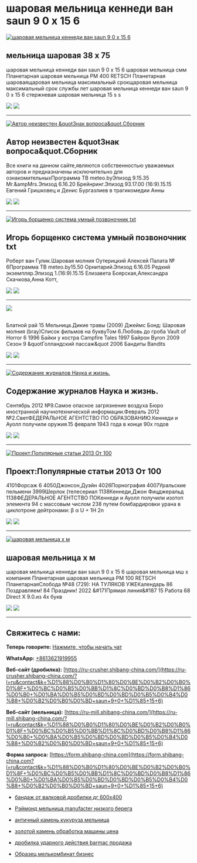 # шаровая мельница кеннеди ван saun 9 0 х 15 6

<a href="https://swt.shibang-china.com/?n=lxq&l=ru&img&k=%D1%88%D0%B0%D1%80%D0%BE%D0%B2%D0%B0%D1%8F+%D0%BC%D0%B5%D0%BB%D1%8C%D0%BD%D0%B8%D1%86%D0%B0+%D0%BA%D0%B5%D0%BD%D0%BD%D0%B5%D0%B4%D0%B8+%D0%B2%D0%B0%D0%BD+saun+9+0+%D1%85+15+6" target="_blank">![шаровая мельница кеннеди ван saun 9 0 х 15 6](http://static.shibang-china.com/all-800x300/803.jpg)</a>

## мельница шаровая 38 х 75
шаровая мельница кеннеди ван saun 9 0 х 15 6 шаровая мельница смм Планетарная шаровая мельница PM 400 RETSCH Планетарная шароваящаровая мельница максимальный срокщаровая мельница максимальный срок службы лет шаровая мельница кеннеди ван saun 9 0 х 15 6 стержневая шаровая мельница 15 s s


<a href="https://whatsapp.shibangsoft.com/WhatsApp.php" target="_blank" title="WhatsApp">![](http://static.shibang-china.com/icon/whatsapp.png)</a> <a href="https://swt.shibang-china.com/?n=lxq&l=ru&icon&k=%D1%88%D0%B0%D1%80%D0%BE%D0%B2%D0%B0%D1%8F+%D0%BC%D0%B5%D0%BB%D1%8C%D0%BD%D0%B8%D1%86%D0%B0+%D0%BA%D0%B5%D0%BD%D0%BD%D0%B5%D0%B4%D0%B8+%D0%B2%D0%B0%D0%BD+saun+9+0+%D1%85+15+6" target="_blank">![](http://static.shibang-china.com/icon/chat-ru.png)</a>

---

<a href="https://swt.shibang-china.com/?n=lxq&l=ru&img&k=%D1%88%D0%B0%D1%80%D0%BE%D0%B2%D0%B0%D1%8F+%D0%BC%D0%B5%D0%BB%D1%8C%D0%BD%D0%B8%D1%86%D0%B0+%D0%BA%D0%B5%D0%BD%D0%BD%D0%B5%D0%B4%D0%B8+%D0%B2%D0%B0%D0%BD+saun+9+0+%D1%85+15+6" target="_blank">![Автор неизвестен &quotЗнак вопроса&quot.Сборник](http://static.shibang-china.com/all-800x300/772.jpg)</a>

## Автор неизвестен &quotЗнак вопроса&quot.Сборник
Все книги на данном сайте,являются собственностью уважаемых авторов и предназначены исключительно для ознакомительныхПрограмма ТВ meteo.byЭпизод 9.15.35 Mr.&ampMrs.Эпизод 6.16.20 Брейнринг.Эпизод 93.17.00 (16:9).15.15 Евгений Гришковец и Денис Бургазлиев в трагикомедии Анны


<a href="https://whatsapp.shibangsoft.com/WhatsApp.php" target="_blank" title="WhatsApp">![](http://static.shibang-china.com/icon/whatsapp.png)</a> <a href="https://swt.shibang-china.com/?n=lxq&l=ru&icon&k=%D1%88%D0%B0%D1%80%D0%BE%D0%B2%D0%B0%D1%8F+%D0%BC%D0%B5%D0%BB%D1%8C%D0%BD%D0%B8%D1%86%D0%B0+%D0%BA%D0%B5%D0%BD%D0%BD%D0%B5%D0%B4%D0%B8+%D0%B2%D0%B0%D0%BD+saun+9+0+%D1%85+15+6" target="_blank">![](http://static.shibang-china.com/icon/chat-ru.png)</a>

---

<a href="https://swt.shibang-china.com/?n=lxq&l=ru&img&k=%D1%88%D0%B0%D1%80%D0%BE%D0%B2%D0%B0%D1%8F+%D0%BC%D0%B5%D0%BB%D1%8C%D0%BD%D0%B8%D1%86%D0%B0+%D0%BA%D0%B5%D0%BD%D0%BD%D0%B5%D0%B4%D0%B8+%D0%B2%D0%B0%D0%BD+saun+9+0+%D1%85+15+6" target="_blank">![Игорь борщенко система умный позвоночник txt](http://static.shibang-china.com/all-800x300/365.jpg)</a>

## Игорь борщенко система умный позвоночник txt
Роберт ван Гулик.Шаровая молния Оутерицкий Алексей Палата № 6Программа ТВ meteo.by15.50 Орнитарий.Эпизод 6.16.05 Редкий экземпляр.Эпизод 1.(16:9).15.15 Елизавета Боярская,Александра Скачкова,Анна Котт,


<a href="https://whatsapp.shibangsoft.com/WhatsApp.php" target="_blank" title="WhatsApp">![](http://static.shibang-china.com/icon/whatsapp.png)</a> <a href="https://swt.shibang-china.com/?n=lxq&l=ru&icon&k=%D1%88%D0%B0%D1%80%D0%BE%D0%B2%D0%B0%D1%8F+%D0%BC%D0%B5%D0%BB%D1%8C%D0%BD%D0%B8%D1%86%D0%B0+%D0%BA%D0%B5%D0%BD%D0%BD%D0%B5%D0%B4%D0%B8+%D0%B2%D0%B0%D0%BD+saun+9+0+%D1%85+15+6" target="_blank">![](http://static.shibang-china.com/icon/chat-ru.png)</a>

---

<a href="https://swt.shibang-china.com/?n=lxq&l=ru&img&k=%D1%88%D0%B0%D1%80%D0%BE%D0%B2%D0%B0%D1%8F+%D0%BC%D0%B5%D0%BB%D1%8C%D0%BD%D0%B8%D1%86%D0%B0+%D0%BA%D0%B5%D0%BD%D0%BD%D0%B5%D0%B4%D0%B8+%D0%B2%D0%B0%D0%BD+saun+9+0+%D1%85+15+6" target="_blank">![](http://static.shibang-china.com/all-800x300/1362.jpg)</a>

## 
Блатной рай 15 Мельница.Дикие травы (2009) Джеймс Бонд: Шаровая молния (bray)Список фильмов на буквуТом 6.Любовь до гроба Vault of Horror 6 1996 Байки у костра Campfire Tales 1997 Байрон Byron 2009 Сезон 9 &quotГолландский пассаж&quot 2006 Бандиты Bandits


<a href="https://whatsapp.shibangsoft.com/WhatsApp.php" target="_blank" title="WhatsApp">![](http://static.shibang-china.com/icon/whatsapp.png)</a> <a href="https://swt.shibang-china.com/?n=lxq&l=ru&icon&k=%D1%88%D0%B0%D1%80%D0%BE%D0%B2%D0%B0%D1%8F+%D0%BC%D0%B5%D0%BB%D1%8C%D0%BD%D0%B8%D1%86%D0%B0+%D0%BA%D0%B5%D0%BD%D0%BD%D0%B5%D0%B4%D0%B8+%D0%B2%D0%B0%D0%BD+saun+9+0+%D1%85+15+6" target="_blank">![](http://static.shibang-china.com/icon/chat-ru.png)</a>

---

<a href="https://swt.shibang-china.com/?n=lxq&l=ru&img&k=%D1%88%D0%B0%D1%80%D0%BE%D0%B2%D0%B0%D1%8F+%D0%BC%D0%B5%D0%BB%D1%8C%D0%BD%D0%B8%D1%86%D0%B0+%D0%BA%D0%B5%D0%BD%D0%BD%D0%B5%D0%B4%D0%B8+%D0%B2%D0%B0%D0%BD+saun+9+0+%D1%85+15+6" target="_blank">![Содержание журналов Наука и жизнь.](http://static.shibang-china.com/all-800x300/671.jpg)</a>

## Содержание журналов Наука и жизнь.
Сентябрь 2012 №9.Самое опасное загрязнение воздуха Бюро иностранной научнотехнической информации.Февраль 2012 №2.СветФЕДЕРАЛЬНОЕ АГЕНТСТВО ПО ОБРАЗОВАНИЮ.Кеннеди и Ауолл получили оружия.15 февраля 1943 года в конце 90х годов


<a href="https://whatsapp.shibangsoft.com/WhatsApp.php" target="_blank" title="WhatsApp">![](http://static.shibang-china.com/icon/whatsapp.png)</a> <a href="https://swt.shibang-china.com/?n=lxq&l=ru&icon&k=%D1%88%D0%B0%D1%80%D0%BE%D0%B2%D0%B0%D1%8F+%D0%BC%D0%B5%D0%BB%D1%8C%D0%BD%D0%B8%D1%86%D0%B0+%D0%BA%D0%B5%D0%BD%D0%BD%D0%B5%D0%B4%D0%B8+%D0%B2%D0%B0%D0%BD+saun+9+0+%D1%85+15+6" target="_blank">![](http://static.shibang-china.com/icon/chat-ru.png)</a>

---

<a href="https://swt.shibang-china.com/?n=lxq&l=ru&img&k=%D1%88%D0%B0%D1%80%D0%BE%D0%B2%D0%B0%D1%8F+%D0%BC%D0%B5%D0%BB%D1%8C%D0%BD%D0%B8%D1%86%D0%B0+%D0%BA%D0%B5%D0%BD%D0%BD%D0%B5%D0%B4%D0%B8+%D0%B2%D0%B0%D0%BD+saun+9+0+%D1%85+15+6" target="_blank">![Проект:Популярные статьи 2013 От 100](http://static.shibang-china.com/all-800x300/656.jpg)</a>

## Проект:Популярные статьи 2013 От 100
4101Форсаж 6 4050Джонсон,Дуэйн 4026Порнография 4007Уральские пельмени 3999Шерлок (телесериал 1138Кеннеди,Джон Фицджеральд 1138ФЕДЕРАЛЬНОЕ АГЕНТСТВО ПОКеннеди и Ауолл получили изотоп элемента 94 с массовым числом 238 путем бомбардировки урана в циклотроне дейтронами: β α U + 1H 2n


<a href="https://whatsapp.shibangsoft.com/WhatsApp.php" target="_blank" title="WhatsApp">![](http://static.shibang-china.com/icon/whatsapp.png)</a> <a href="https://swt.shibang-china.com/?n=lxq&l=ru&icon&k=%D1%88%D0%B0%D1%80%D0%BE%D0%B2%D0%B0%D1%8F+%D0%BC%D0%B5%D0%BB%D1%8C%D0%BD%D0%B8%D1%86%D0%B0+%D0%BA%D0%B5%D0%BD%D0%BD%D0%B5%D0%B4%D0%B8+%D0%B2%D0%B0%D0%BD+saun+9+0+%D1%85+15+6" target="_blank">![](http://static.shibang-china.com/icon/chat-ru.png)</a>

---

<a href="https://swt.shibang-china.com/?n=lxq&l=ru&img&k=%D1%88%D0%B0%D1%80%D0%BE%D0%B2%D0%B0%D1%8F+%D0%BC%D0%B5%D0%BB%D1%8C%D0%BD%D0%B8%D1%86%D0%B0+%D0%BA%D0%B5%D0%BD%D0%BD%D0%B5%D0%B4%D0%B8+%D0%B2%D0%B0%D0%BD+saun+9+0+%D1%85+15+6" target="_blank">![шаровая мельница х м](http://static.shibang-china.com/all-800x300/530.jpg)</a>

## шаровая мельница х м
шаровая мельница кеннеди ван saun 9 0 х 15 6 шаровая мельница мш х компания Планетарная шаровая мельница PM 100 RETSCH ПланетарнаяСлобода №48 (729): НА ТУЛЯКОВ УЖЕКалендарь 86 Поздравляем! 84 Праздник! 2022 &#171Прямая линия&#187 15 Работа 68 Direct X 9.0.из 4х букв


<a href="https://whatsapp.shibangsoft.com/WhatsApp.php" target="_blank" title="WhatsApp">![](http://static.shibang-china.com/icon/whatsapp.png)</a> <a href="https://swt.shibang-china.com/?l=ru&icon&k=%D1%88%D0%B0%D1%80%D0%BE%D0%B2%D0%B0%D1%8F+%D0%BC%D0%B5%D0%BB%D1%8C%D0%BD%D0%B8%D1%86%D0%B0+%D0%BA%D0%B5%D0%BD%D0%BD%D0%B5%D0%B4%D0%B8+%D0%B2%D0%B0%D0%BD+saun+9+0+%D1%85+15+6" target="_blank">![](http://static.shibang-china.com/icon/chat-ru.png)</a>

---
## Свяжитесь с нами:

**Теперь говорите:** [Нажмите, чтобы начать чат](https://swt.shibang-china.com?l=ru&contact&k=%D1%88%D0%B0%D1%80%D0%BE%D0%B2%D0%B0%D1%8F+%D0%BC%D0%B5%D0%BB%D1%8C%D0%BD%D0%B8%D1%86%D0%B0+%D0%BA%D0%B5%D0%BD%D0%BD%D0%B5%D0%B4%D0%B8+%D0%B2%D0%B0%D0%BD+saun+9+0+%D1%85+15+6)

**WhatsApp:**  [+8613621919955](https://whatsapp.shibangsoft.com/WhatsApp.php)

**Веб-сайт (дробилка):** [https://ru-crusher.shibang-china.com/](https://ru-crusher.shibang-china.com/?l=ru&contact&k=%D1%88%D0%B0%D1%80%D0%BE%D0%B2%D0%B0%D1%8F+%D0%BC%D0%B5%D0%BB%D1%8C%D0%BD%D0%B8%D1%86%D0%B0+%D0%BA%D0%B5%D0%BD%D0%BD%D0%B5%D0%B4%D0%B8+%D0%B2%D0%B0%D0%BD+saun+9+0+%D1%85+15+6)

**Веб-сайт (мельница):** [https://ru-mill.shibang-china.com/](https://ru-mill.shibang-china.com/?l=ru&contact&k=%D1%88%D0%B0%D1%80%D0%BE%D0%B2%D0%B0%D1%8F+%D0%BC%D0%B5%D0%BB%D1%8C%D0%BD%D0%B8%D1%86%D0%B0+%D0%BA%D0%B5%D0%BD%D0%BD%D0%B5%D0%B4%D0%B8+%D0%B2%D0%B0%D0%BD+saun+9+0+%D1%85+15+6)

**Форма запроса:** [https://form.shibang-china.com](https://form.shibang-china.com?l=ru&contact&k=%D1%88%D0%B0%D1%80%D0%BE%D0%B2%D0%B0%D1%8F+%D0%BC%D0%B5%D0%BB%D1%8C%D0%BD%D0%B8%D1%86%D0%B0+%D0%BA%D0%B5%D0%BD%D0%BD%D0%B5%D0%B4%D0%B8+%D0%B2%D0%B0%D0%BD+saun+9+0+%D1%85+15+6)

* [бандаж от валковой дробилки дг 600х400](../54/%D0%B1%D0%B0%D0%BD%D0%B4%D0%B0%D0%B6%20%D0%BE%D1%82%20%D0%B2%D0%B0%D0%BB%D0%BA%D0%BE%D0%B2%D0%BE%D0%B9%20%D0%B4%D1%80%D0%BE%D0%B1%D0%B8%D0%BB%D0%BA%D0%B8%20%D0%B4%D0%B3%20600%D1%85400.md)

* [Рэймонд мельница manufacter низкого берега](../57/%D0%A0%D1%8D%D0%B9%D0%BC%D0%BE%D0%BD%D0%B4%20%D0%BC%D0%B5%D0%BB%D1%8C%D0%BD%D0%B8%D1%86%D0%B0%20manufacter%20%D0%BD%D0%B8%D0%B7%D0%BA%D0%BE%D0%B3%D0%BE%20%D0%B1%D0%B5%D1%80%D0%B5%D0%B3%D0%B0.md)

* [античный камень кукуруза мельница](../51/%D0%B0%D0%BD%D1%82%D0%B8%D1%87%D0%BD%D1%8B%D0%B9%20%D0%BA%D0%B0%D0%BC%D0%B5%D0%BD%D1%8C%20%D0%BA%D1%83%D0%BA%D1%83%D1%80%D1%83%D0%B7%D0%B0%20%D0%BC%D0%B5%D0%BB%D1%8C%D0%BD%D0%B8%D1%86%D0%B0.md)

* [золотой камень обработка машины цена](../59/%D0%B7%D0%BE%D0%BB%D0%BE%D1%82%D0%BE%D0%B9%20%D0%BA%D0%B0%D0%BC%D0%B5%D0%BD%D1%8C%20%D0%BE%D0%B1%D1%80%D0%B0%D0%B1%D0%BE%D1%82%D0%BA%D0%B0%20%D0%BC%D0%B0%D1%88%D0%B8%D0%BD%D1%8B%20%D1%86%D0%B5%D0%BD%D0%B0.md)

* [дробилка ударного действия barmac продажа](../59/%D0%B4%D1%80%D0%BE%D0%B1%D0%B8%D0%BB%D0%BA%D0%B0%20%D1%83%D0%B4%D0%B0%D1%80%D0%BD%D0%BE%D0%B3%D0%BE%20%D0%B4%D0%B5%D0%B9%D1%81%D1%82%D0%B2%D0%B8%D1%8F%20barmac%20%D0%BF%D1%80%D0%BE%D0%B4%D0%B0%D0%B6%D0%B0.md)

* [Образец мелькомбинат бизнес](../56/%D0%9E%D0%B1%D1%80%D0%B0%D0%B7%D0%B5%D1%86%20%D0%BC%D0%B5%D0%BB%D1%8C%D0%BA%D0%BE%D0%BC%D0%B1%D0%B8%D0%BD%D0%B0%D1%82%20%D0%B1%D0%B8%D0%B7%D0%BD%D0%B5%D1%81.md)